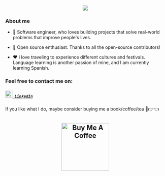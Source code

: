 <h1 align="center">
  <a href="https://git.io/typing-svg">
    <img src="https://readme-typing-svg.herokuapp.com/?lines=Hello,+There!+👋;This+is+Peter+Coker....;Nice+to+meet+you!&center=true&size=25">
  </a>
</h1>

### About me

* 🎨 Software engineer, who loves building projects that solve real-world problems that improve people's lives.

* 🎁 Open source enthusiast. Thanks to all the open-source contributors!
  
* ❤️ I love traveling to experience different cultures and festivals. Language learning is another passion of mine, and I am currently learning Spanish.


### Feel free to contact me on:
<h5 align="left">
  <code><a href="https://www.linkedin.com/in/petercoker/" title="LinkedIn Profile"><img width="22" src="https://i.imgur.com/yRpa1dQ.png"> LinkedIn</a></code>
</h5>

If you like what I do, maybe consider buying me a book/coffee/tea 🥺👉👈

<h2 align="center">
 <a href="https://www.buymeacoffee.com/petercoker" target="_blank"><img src="https://cdn.buymeacoffee.com/buttons/v2/default-red.png" alt="Buy Me A Coffee" width="150" ></a>
</h2>
